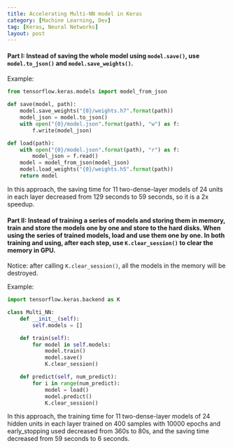 ```yaml
---
title: Accelerating Multi-NN model in Keras
category: [Machine Learning, Dev]
tag: [Keras, Neural Networks]
layout: post
---
```


#### Part I: Instead of saving the whole model using `model.save()`, use `model.to_json()` and `model.save_weights()`.

<!-- more -->

Example:
```python
from tensorflow.keras.models import model_from_json

def save(model, path):
    model.save_weights("{0}/weights.h7".format(path))
    model_json = model.to_json()
    with open("{0}/model.json".format(path), "w") as f:
        f.write(model_json)

def load(path):
    with open("{0}/model.json".format(path), "r") as f:
        model_json = f.read()
    model = model_from_json(model_json)
    model.load_weights("{0}/weights.h5".format(path))
    return model
```
In this approach, the saving time for 11 two-dense-layer models of 24 units in each layer decreased from 129 seconds to 59 seconds, so it is a 2x speedup.

#### Part II: Instead of training a series of models and storing them in memory, train and store the models one by one and store to the hard disks. When using the series of trained models, load and use them one by one. In both training and using, after each step, use `K.clear_session()` to clear the memory in GPU.

Notice: after calling `K.clear_session()`, all the models in the memory will be destroyed.

Example:
```python
import tensorflow.keras.backend as K

class Multi_NN:
    def __init__(self):
        self.models = []

    def train(self):
        for model in self.models:
            model.train()
            model.save()
            K.clear_session()

    def predict(self, num_predict):
        for i in range(num_predict):
            model = load()
            model.predict()
            K.clear_session()
```

In this approach, the training time for 11 two-dense-layer models of 24 hidden units in each layer trained on 400 samples with 10000 epochs and early_stopping used decreased from 360s to 80s, and the saving time decreased from 59 seconds to 6 seconds.